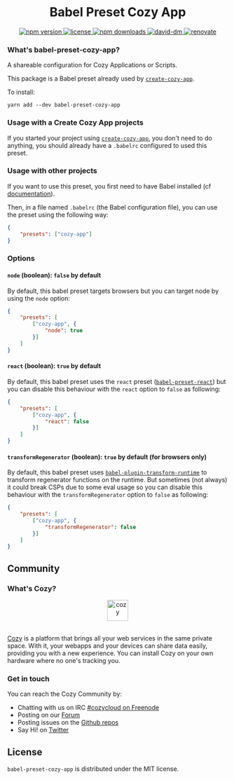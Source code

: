 <h1 align="center">Babel Preset Cozy App</h1>

<div align="center">
  <a href="https://www.npmjs.com/package/babel-preset-cozy-app">
    <img src="https://img.shields.io/npm/v/babel-preset-cozy-app.svg" alt="npm version" />
  </a>
  <a href="https://github.com/cozy/cozy-libs/blob/master/packages/babel-preset-cozy-app/LICENSE">
    <img src="https://img.shields.io/npm/l/babel-preset-cozy-app.svg" alt="license" />
  </a>
  <a href="https://npmcharts.com/compare/babel-preset-cozy-app">
    <img src="https://img.shields.io/npm/dm/babel-preset-cozy-app.svg" alt="npm downloads" />
  </a>
  <a href="https://david-dm.org/cozy/cozy-libs?path=packages/babel-preset-cozy-app">
    <img src="https://david-dm.org/cozy/cozy-libs/status.svg?path=packages/babel-preset-cozy-app" alt="david-dm" />
  </a>
  <a href="https://renovateapp.com/">
    <img src="https://img.shields.io/badge/renovate-enabled-brightgreen.svg" alt="renovate" />
  </a>
</div>

### What's babel-preset-cozy-app?

A shareable configuration for Cozy Applications or Scripts.

This package is a Babel preset already used by [`create-cozy-app`](https://github.com/CPatchane/create-cozy-app).

To install:

```
yarn add --dev babel-preset-cozy-app
```

### Usage with a Create Cozy App projects

If you started your project using [`create-cozy-app`](https://github.com/CPatchane/create-cozy-app), you don't need to do anything, you should already have a `.babelrc` configured to used this preset.

### Usage with other projects

If you want to use this preset, you first need to have Babel installed (cf [documentation](https://babeljs.io/docs/setup/)).

Then, in a file named `.babelrc` (the Babel configuration file), you can use the preset using the following way:

```json
{
    "presets": ["cozy-app"]
}
```

### Options

#### `node` (boolean): `false` by default

By default, this babel preset targets browsers but you can target node by using the `node` option:

```json
{
    "presets": [
        ["cozy-app", {
            "node": true
        }]
    ]
}
```

#### `react` (boolean): `true` by default

By default, this babel preset uses the `react` preset ([`babel-preset-react`](https://babeljs.io/docs/plugins/preset-react/#top)) but you can disable this behaviour with the `react` option to `false` as following:

```json
{
    "presets": [
        ["cozy-app", {
            "react": false
        }]
    ]
}
```

#### `transformRegenerator` (boolean): `true` by default (for browsers only)

By default, this babel preset uses [`babel-plugin-transform-runtime`](https://babeljs.io/docs/en/babel-plugin-transform-runtime.html) to transform regenerator functions on the runtime. But sometimes (not always) it could break CSPs due to some eval usage so you can disable this behaviour with the `transformRegenerator` option to `false` as following:

```json
{
    "presets": [
        ["cozy-app", {
            "transformRegenerator": false
        }]
    ]
}
```

## Community

### What's Cozy?

<div align="center">
  <a href="https://cozy.io">
    <img src="https://cdn.rawgit.com/cozy/cozy-site/master/src/images/cozy-logo-name-horizontal-blue.svg" alt="cozy" height="48" />
  </a>
 </div>
 </br>

[Cozy] is a platform that brings all your web services in the same private space.  With it, your webapps and your devices can share data easily, providing you with a new experience. You can install Cozy on your own hardware where no one's tracking you.

### Get in touch

You can reach the Cozy Community by:

- Chatting with us on IRC [#cozycloud on Freenode][freenode]
- Posting on our [Forum][forum]
- Posting issues on the [Github repos][github]
- Say Hi! on [Twitter][twitter]


## License

`babel-preset-cozy-app` is distributed under the MIT license.


[cozy]: https://cozy.io "Cozy Cloud"
[freenode]: http://webchat.freenode.net/?randomnick=1&channels=%23cozycloud&uio=d4
[forum]: https://forum.cozy.io/
[github]: https://github.com/cozy/
[twitter]: https://twitter.com/cozycloud

